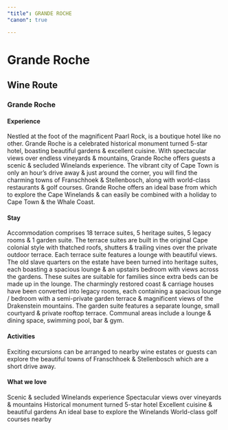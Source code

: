 ```yaml
---
"title": GRANDE ROCHE
"canon": true

---
```


# Grande Roche
## Wine Route
### Grande Roche

#### Experience
Nestled at the foot of the magnificent Paarl Rock, is a boutique hotel like no other.  Grande Roche is a celebrated historical monument turned 5-star hotel, boasting beautiful gardens &amp; excellent cuisine.
With spectacular views over endless vineyards &amp; mountains, Grande Roche offers guests a scenic &amp; secluded Winelands experience.
The vibrant city of Cape Town is only an hour’s drive away &amp; just around the corner, you will find the charming towns of Franschhoek &amp; Stellenbosch, along with world-class restaurants &amp; golf courses.
Grande Roche offers an ideal base from which to explore the Cape Winelands &amp; can easily be combined with a holiday to Cape Town &amp; the Whale Coast.

#### Stay
Accommodation comprises 18 terrace suites, 5 heritage suites, 5 legacy rooms &amp; 1 garden suite.
The terrace suites are built in the original Cape colonial style with thatched roofs, shutters &amp; trailing vines over the private outdoor terrace.  Each terrace suite features a lounge with beautiful views.  
The old slave quarters on the estate have been turned into heritage suites, each boasting a spacious lounge &amp; an upstairs bedroom with views across the gardens.  These suites are suitable for families since extra beds can be made up in the lounge.
The charmingly restored coast &amp; carriage houses have been converted into legacy rooms, each containing a spacious lounge / bedroom with a  semi-private garden terrace &amp; magnificent views of the Drakenstein mountains.
The garden suite features a separate lounge, small courtyard &amp; private rooftop terrace.
Communal areas include a lounge &amp; dining space, swimming pool, bar &amp; gym.

#### Activities
Exciting excursions can be arranged to nearby wine estates or guests can explore the beautiful towns of Franschhoek &amp; Stellenbosch which are a short drive away.


#### What we love
Scenic &amp; secluded Winelands experience
Spectacular views over vineyards &amp; mountains
Historical monument turned 5-star hotel
Excellent cuisine &amp; beautiful gardens
An ideal base to explore the Winelands
World-class golf courses nearby